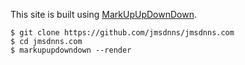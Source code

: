 This site is built using [MarkUpUpDownDown](https://github.com/jmsdnns/markupupdowndown).

```shell
$ git clone https://github.com/jmsdnns/jmsdnns.com
$ cd jmsdnns.com
$ markupupdowndown --render
```
